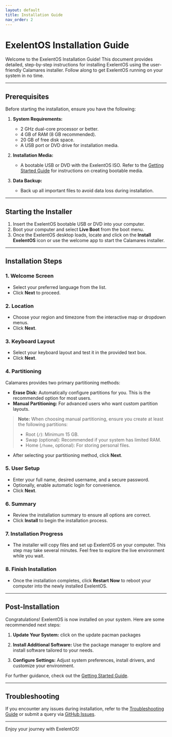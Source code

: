 ```yaml
---
layout: default
title: Installation Guide
nav_order: 2
---
```


# ExelentOS Installation Guide

Welcome to the ExelentOS Installation Guide! This document provides detailed, step-by-step instructions for installing ExelentOS using the user-friendly Calamares installer. Follow along to get ExelentOS running on your system in no time.

---

## Prerequisites

Before starting the installation, ensure you have the following:

1. **System Requirements:**
   - 2 GHz dual-core processor or better.
   - 4 GB of RAM (8 GB recommended).
   - 20 GB of free disk space.
   - A USB port or DVD drive for installation media.

2. **Installation Media:**
   - A bootable USB or DVD with the ExelentOS ISO. Refer to the [Getting Started Guide](../getting-started) for instructions on creating bootable media.

3. **Data Backup:**
   - Back up all important files to avoid data loss during installation.

---

## Starting the Installer

1. Insert the ExelentOS bootable USB or DVD into your computer.
2. Boot your computer and select **Live Boot** from the boot menu.
3. Once the ExelentOS desktop loads, locate and click on the **Install ExelentOS** icon or use the welcome app to start the Calamares installer.

---

## Installation Steps

### 1. Welcome Screen

- Select your preferred language from the list.
- Click **Next** to proceed.

### 2. Location

- Choose your region and timezone from the interactive map or dropdown menus.
- Click **Next**.

### 3. Keyboard Layout

- Select your keyboard layout and test it in the provided text box.
- Click **Next**.

### 4. Partitioning

Calamares provides two primary partitioning methods:

- **Erase Disk:** Automatically configure partitions for you. This is the recommended option for most users.
- **Manual Partitioning:** For advanced users who want custom partition layouts.

> **Note:** When choosing manual partitioning, ensure you create at least the following partitions:
> - Root (`/`): Minimum 15 GB.
> - Swap (optional): Recommended if your system has limited RAM.
> - Home (`/home`, optional): For storing personal files.

- After selecting your partitioning method, click **Next**.

### 5. User Setup

- Enter your full name, desired username, and a secure password.
- Optionally, enable automatic login for convenience.
- Click **Next**.

### 6. Summary

- Review the installation summary to ensure all options are correct.
- Click **Install** to begin the installation process.

### 7. Installation Progress

- The installer will copy files and set up ExelentOS on your computer. This step may take several minutes. Feel free to explore the live environment while you wait.

### 8. Finish Installation

- Once the installation completes, click **Restart Now** to reboot your computer into the newly installed ExelentOS.

---

## Post-Installation

Congratulations! ExelentOS is now installed on your system. Here are some recommended next steps:

1. **Update Your System:**
   click on the update pacman packages

2. **Install Additional Software:**
   Use the package manager to explore and install software tailored to your needs.

3. **Configure Settings:**
   Adjust system preferences, install drivers, and customize your environment.

For further guidance, check out the [Getting Started Guide](../getting-started).

---

## Troubleshooting

If you encounter any issues during installation, refer to the [Troubleshooting Guide](../troubleshooting) or submit a query via [GitHub Issues](https://github.com/exelentos/exelentos-iso/issues).

---

Enjoy your journey with ExelentOS!
